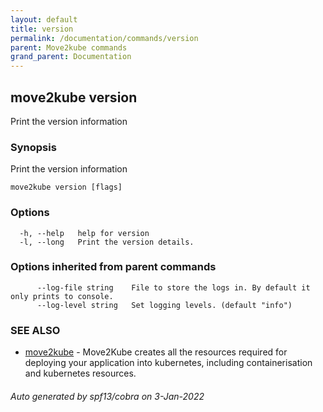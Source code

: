```yaml
---
layout: default
title: version
permalink: /documentation/commands/version
parent: Move2kube commands
grand_parent: Documentation
---
```

## move2kube version

Print the version information

### Synopsis

Print the version information

```
move2kube version [flags]
```

### Options

```
  -h, --help   help for version
  -l, --long   Print the version details.
```

### Options inherited from parent commands

```
      --log-file string    File to store the logs in. By default it only prints to console.
      --log-level string   Set logging levels. (default "info")
```

### SEE ALSO

* [move2kube](/documentation/commands)	 - Move2Kube creates all the resources required for deploying your application into kubernetes, including containerisation and kubernetes resources.

###### Auto generated by spf13/cobra on 3-Jan-2022
